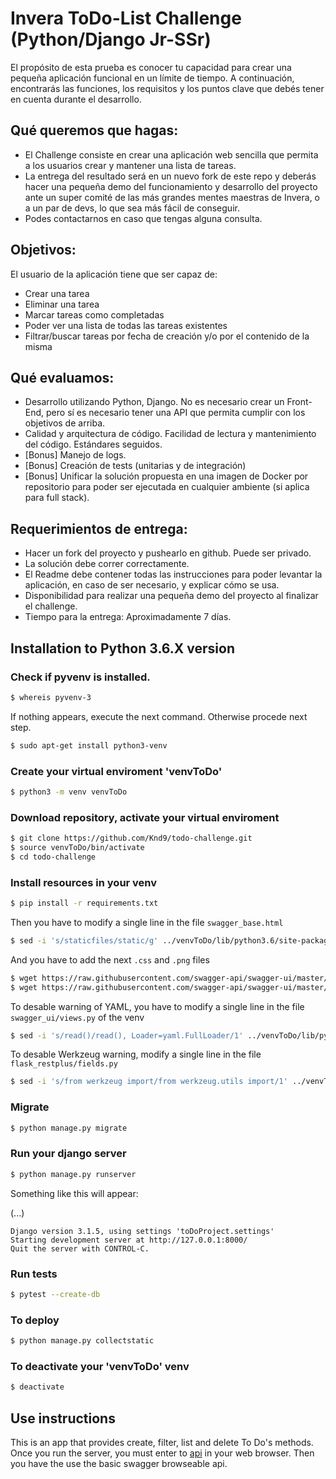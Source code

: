 # Invera ToDo-List Challenge (Python/Django Jr-SSr)

El propósito de esta prueba es conocer tu capacidad para crear una pequeña aplicación funcional en un límite de tiempo. A continuación, encontrarás las funciones, los requisitos y los puntos clave que debés tener en cuenta durante el desarrollo.

## Qué queremos que hagas:

- El Challenge consiste en crear una aplicación web sencilla que permita a los usuarios crear y mantener una lista de tareas.
- La entrega del resultado será en un nuevo fork de este repo y deberás hacer una pequeña demo del funcionamiento y desarrollo del proyecto ante un super comité de las más grandes mentes maestras de Invera, o a un par de devs, lo que sea más fácil de conseguir.
- Podes contactarnos en caso que tengas alguna consulta.

## Objetivos:

El usuario de la aplicación tiene que ser capaz de:

- Crear una tarea
- Eliminar una tarea
- Marcar tareas como completadas
- Poder ver una lista de todas las tareas existentes
- Filtrar/buscar tareas por fecha de creación y/o por el contenido de la misma

## Qué evaluamos:

- Desarrollo utilizando Python, Django. No es necesario crear un Front-End, pero sí es necesario tener una API que permita cumplir con los objetivos de arriba.
- Calidad y arquitectura de código. Facilidad de lectura y mantenimiento del código. Estándares seguidos.
- [Bonus] Manejo de logs.
- [Bonus] Creación de tests (unitarias y de integración)
- [Bonus] Unificar la solución propuesta en una imagen de Docker por repositorio para poder ser ejecutada en cualquier ambiente (si aplica para full stack).

## Requerimientos de entrega:

- Hacer un fork del proyecto y pushearlo en github. Puede ser privado.
- La solución debe correr correctamente.
- El Readme debe contener todas las instrucciones para poder levantar la aplicación, en caso de ser necesario, y explicar cómo se usa.
- Disponibilidad para realizar una pequeña demo del proyecto al finalizar el challenge.
- Tiempo para la entrega: Aproximadamente 7 días.

## Installation to Python 3.6.X version

### Check if pyvenv is installed.

```bash
$ whereis pyvenv-3
```

If nothing appears, execute the next command. Otherwise procede next step.

```bash
$ sudo apt-get install python3-venv
```

### Create your virtual enviroment 'venvToDo' 

```bash
$ python3 -m venv venvToDo
```

### Download repository, activate your virtual enviroment

```bash
$ git clone https://github.com/Knd9/todo-challenge.git
$ source venvToDo/bin/activate
$ cd todo-challenge
```

### Install resources in your venv

```bash
$ pip install -r requirements.txt
```

Then you have to modify a single line in the file `swagger_base.html`

```bash
$ sed -i 's/staticfiles/static/g' ../venvToDo/lib/python3.6/site-packages/swagger_ui/templates/swagger_base.html
```

And you have to add the next `.css` and `.png` files

```bash
$ wget https://raw.githubusercontent.com/swagger-api/swagger-ui/master/dist/swagger-ui.css -P ../venvToDo/lib/python3.6/site-packages/swagger_ui/static/swagger-ui/dist/
$ wget https://raw.githubusercontent.com/swagger-api/swagger-ui/master/dist/favicon-16x16.png -P ../venvToDo/lib/python3.6/site-packages/swagger_ui/static/swagger-ui/dist/
```

To desable warning of YAML, you have to modify a single line in the file `swagger_ui/views.py` of the venv

```bash
$ sed -i 's/read()/read(), Loader=yaml.FullLoader/1' ../venvToDo/lib/python3.6/site-packages/swagger_ui/views.py
```

To desable Werkzeug warning, modify a single line in the file `flask_restplus/fields.py`

```bash
$ sed -i 's/from werkzeug import/from werkzeug.utils import/1' ../venvToDo/lib/python3.6/site-packages/flask_restplus/fields.py
```

### Migrate

```bash
$ python manage.py migrate
```

### Run your django server 

```bash
$ python manage.py runserver
```
Something like this will appear:

(...)
```
Django version 3.1.5, using settings 'toDoProject.settings'
Starting development server at http://127.0.0.1:8000/
Quit the server with CONTROL-C.
```

### Run tests

```bash
$ pytest --create-db
```

### To deploy

```bash
$ python manage.py collectstatic
```

### To deactivate your 'venvToDo' venv

```bash
$ deactivate
```

## Use instructions

This is an app that provides create, filter, list and delete To Do's methods. 
Once you run the server, you must enter to [api](http://localhost:8000/api-doc/) in your web browser. Then you have the use the basic swagger browseable api.
